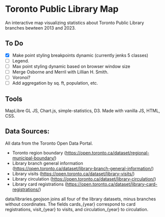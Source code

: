 # Toronto Public Library Map

An interactive map visualizing statistics about Toronto Public Library branches bewteen 2013 and 2023. 

## To Do
- [x] Make point styling breakpoints dynamic (currently jenks 5 classes)
- [ ] Legend. 
- [ ] Max point styling dynamic based on browser window size
- [ ] Merge Osborne and Merril with Lillian H. Smith. 
- [ ] Voronoi?
- [ ] Add aggregation by sq. ft, population, etc.
 
## Tools
MapLibre GL JS, Chart.js, simple-statistics, D3. Made with vanilla JS, HTML, CSS. 

## Data Sources:
All data from the Toronto Open Data Portal.
- Toronto region boundary (https://open.toronto.ca/dataset/regional-municipal-boundary/) 
- Library branch general information (https://open.toronto.ca/dataset/library-branch-general-information/)
- Library visits (https://open.toronto.ca/dataset/library-visits/)
- Library circulation (https://open.toronto.ca/dataset/library-circulation/)
- Library card registrations (https://open.toronto.ca/dataset/library-card-registrations/)

data/libraries.geojson joins all four of the library datasets, minus branches without coordinates. The fields cards_{year} correspond to card registrations, visit_{year} to visits, and circulation_{year} to circulation. 